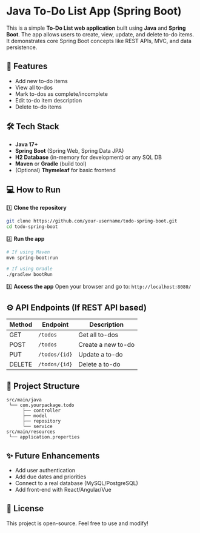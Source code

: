 # Java To-Do List App (Spring Boot)

This is a simple **To-Do List web application** built using **Java** and **Spring Boot**. The app allows users to create, view, update, and delete to-do items. It demonstrates core Spring Boot concepts like REST APIs, MVC, and data persistence.

## 🚀 Features

* Add new to-do items
* View all to-dos
* Mark to-dos as complete/incomplete
* Edit to-do item description
* Delete to-do items

## 🛠 Tech Stack

* **Java 17+**
* **Spring Boot** (Spring Web, Spring Data JPA)
* **H2 Database** (in-memory for development) or any SQL DB
* **Maven** or **Gradle** (build tool)
* (Optional) **Thymeleaf** for basic frontend

## 💻 How to Run

1️⃣ **Clone the repository**

```bash
git clone https://github.com/your-username/todo-spring-boot.git
cd todo-spring-boot
```

2️⃣ **Run the app**

```bash
# If using Maven
mvn spring-boot:run

# If using Gradle
./gradlew bootRun
```

3️⃣ **Access the app**
Open your browser and go to:
`http://localhost:8080/`

## ⚙ API Endpoints (If REST API based)

| Method | Endpoint      | Description        |
| ------ | ------------- | ------------------ |
| GET    | `/todos`      | Get all to-dos     |
| POST   | `/todos`      | Create a new to-do |
| PUT    | `/todos/{id}` | Update a to-do     |
| DELETE | `/todos/{id}` | Delete a to-do     |

## 📂 Project Structure

```
src/main/java
 └── com.yourpackage.todo
      ├── controller
      ├── model
      ├── repository
      └── service
src/main/resources
 └── application.properties
```

## ✨ Future Enhancements

* Add user authentication
* Add due dates and priorities
* Connect to a real database (MySQL/PostgreSQL)
* Add front-end with React/Angular/Vue

## 📝 License

This project is open-source. Feel free to use and modify!
